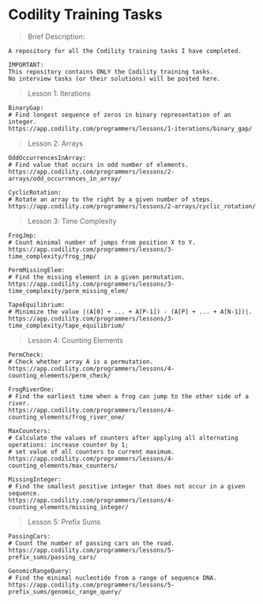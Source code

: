 # Codility Training Tasks

> Brief Description:

    A repository for all the Codility training tasks I have completed.
    
    IMPORTANT:
    This repository contains ONLY the Codility training tasks.
    No interview tasks (or their solutions) will be posted here. 
   

> Lesson 1: Iterations
    
    BinaryGap: 
    # Find longest sequence of zeros in binary representation of an integer.
    https://app.codility.com/programmers/lessons/1-iterations/binary_gap/

> Lesson 2: Arrays

    OddOccurrencesInArray: 
    # Find value that occurs in odd number of elements.
    https://app.codility.com/programmers/lessons/2-arrays/odd_occurrences_in_array/

    CyclicRotation:
    # Rotate an array to the right by a given number of steps.
    https://app.codility.com/programmers/lessons/2-arrays/cyclic_rotation/
    
> Lesson 3: Time Complexity
    
    FrogJmp:
    # Count minimal number of jumps from position X to Y.
    https://app.codility.com/programmers/lessons/3-time_complexity/frog_jmp/
    
    PermMissingElem:
    # Find the missing element in a given permutation.
    https://app.codility.com/programmers/lessons/3-time_complexity/perm_missing_elem/
    
    TapeEquilibrium:
    # Minimize the value |(A[0] + ... + A[P-1]) - (A[P] + ... + A[N-1])|.
    https://app.codility.com/programmers/lessons/3-time_complexity/tape_equilibrium/

> Lesson 4: Counting Elements

    PermCheck:
    # Check whether array A is a permutation.
    https://app.codility.com/programmers/lessons/4-counting_elements/perm_check/
    
    FrogRiverOne:
    # Find the earliest time when a frog can jump to the other side of a river.
    https://app.codility.com/programmers/lessons/4-counting_elements/frog_river_one/
    
    MaxCounters:
    # Calculate the values of counters after applying all alternating operations: increase counter by 1; 
    # set value of all counters to current maximum.
    https://app.codility.com/programmers/lessons/4-counting_elements/max_counters/
    
    MissingInteger:
    # Find the smallest positive integer that does not occur in a given sequence.
    https://app.codility.com/programmers/lessons/4-counting_elements/missing_integer/

> Lesson 5: Prefix Sums

    PassingCars:
    # Count the number of passing cars on the road.
    https://app.codility.com/programmers/lessons/5-prefix_sums/passing_cars/
    
    GenomicRangeQuery:
    # Find the minimal nucleotide from a range of sequence DNA.
    https://app.codility.com/programmers/lessons/5-prefix_sums/genomic_range_query/